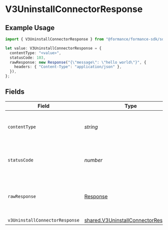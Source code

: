 # V3UninstallConnectorResponse

## Example Usage

```typescript
import { V3UninstallConnectorResponse } from "@formance/formance-sdk/sdk/models/operations";

let value: V3UninstallConnectorResponse = {
  contentType: "<value>",
  statusCode: 103,
  rawResponse: new Response("{\"message\": \"hello world\"}", {
    headers: { "Content-Type": "application/json" },
  }),
};
```

## Fields

| Field                                                                                             | Type                                                                                              | Required                                                                                          | Description                                                                                       |
| ------------------------------------------------------------------------------------------------- | ------------------------------------------------------------------------------------------------- | ------------------------------------------------------------------------------------------------- | ------------------------------------------------------------------------------------------------- |
| `contentType`                                                                                     | *string*                                                                                          | :heavy_check_mark:                                                                                | HTTP response content type for this operation                                                     |
| `statusCode`                                                                                      | *number*                                                                                          | :heavy_check_mark:                                                                                | HTTP response status code for this operation                                                      |
| `rawResponse`                                                                                     | [Response](https://developer.mozilla.org/en-US/docs/Web/API/Response)                             | :heavy_check_mark:                                                                                | Raw HTTP response; suitable for custom response parsing                                           |
| `v3UninstallConnectorResponse`                                                                    | [shared.V3UninstallConnectorResponse](../../../sdk/models/shared/v3uninstallconnectorresponse.md) | :heavy_minus_sign:                                                                                | Accepted                                                                                          |